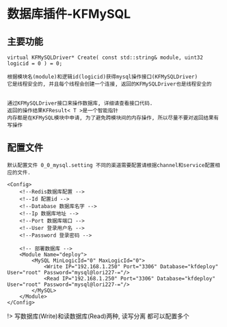 # 数据库插件-KFMySQL


## 主要功能
	
    virtual KFMySQLDriver* Create( const std::string& module, uint32 logicid = 0 ) = 0;
	
	根据模块名(module)和逻辑id(logicid)获得mysql操作接口(KFMySQLDriver)
	它是线程安全的, 并且每个线程会创建一个连接, 返回的KFMySQLDriver也是线程安全的

	
	通过KFMySQLDriver接口来操作数据库, 详细请查看接口代码.
	返回的操作结果KFResult< T >是一个智能指针
	内存都是在KFMySQL模块中申请, 为了避免跨模块间的内存操作, 所以尽量不要对返回结果有写操作
	
	
## 配置文件
	
	默认配置文件 0_0_mysql.setting 不同的渠道需要配置请根据channel和service配置相应的文件.
	
	<Config>
		<!--Redis数据库配置 -->
		<!--Id 配置id -->
		<!--Database 数据库名字 -->
		<!--Ip 数据库地址 -->
		<!--Port 数据库端口 -->
		<!--User 登录用户名 -->
		<!--Password 登录密码 -->

		<!-- 部署数据库 -->
		<Module Name="deploy">
			<MySQL MinLogicId="0" MaxLogicId="0">
				<Write IP="192.168.1.250" Port="3306" Database="kfdeploy" User="root" Password="mysql@lori227-="/>
				<Read IP="192.168.1.250" Port="3306" Database="kfdeploy" User="root" Password="mysql@lori227-="/>
			</MySQL>			 
		</Module>
	</Config>


!> 写数据库(Write)和读数据库(Read)两种, 读写分离 都可以配置多个